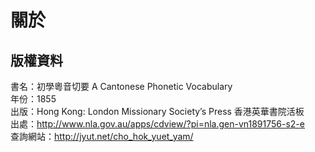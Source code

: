 關於
====

版權資料
--------
書名：初學粵音切要 A Cantonese Phonetic Vocabulary <br>
年份：1855 <br>
出版：Hong Kong: London Missionary Society’s Press 香港英華書院活板 <br>
出處：http://www.nla.gov.au/apps/cdview/?pi=nla.gen-vn1891756-s2-e <br>
查詢網站：http://jyut.net/cho_hok_yuet_yam/